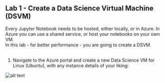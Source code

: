 ## Lab 1 -  Create a Data Science Virtual Machine (DSVM)
Every Jupyter Notebook needs to be hosted, either locally, or in Azure. In Azure you can use a shared service, or host your notebooks on your own VM.<br>
In this lab - for better performance - you are going to create a DSVM.<br><br>

1. Navigate to the Azure portal and create a new Data Science VM for Linux (Ubuntu), with any instance details of your liking:<br>

![alt text](https://github.com/tianderturpijn/Mos-Eisley/blob/master/Lab%201%20-%20Creating%20a%20DSVM/images/create-dsvm.png
)<br>


